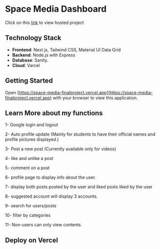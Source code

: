 #  Space Media Dashboard
Click on this [link](https://space-media-finalproject.vercel.app) to view hosted project

## Technology Stack

- **Frontend**: Next.js, Tailwind CSS, Material UI Data Grid
- **Backend**: Node.js with Express
- **Database**: Sanity.
- **Cloud**: Varcel
## Getting Started



Open [https://space-media-finalproject.vercel.app](https://space-media-finalproject.vercel.app) with your browser to view this application.



## Learn More about my functions

1- Google login and logout

2- Auto profile update (Mainly for students to have their official names and profile pictures displayed.)

3- Post a new post (Currently available only for videos)

4- like and unlike a post

5- comment on a post

6- profile page to display info about the user.

7- display both posts posted by the user and liked posts liked by the user

8- suggested account will display 3 accounts.

9- search for users/posts

10- filter by categories

11- Non-users can only view contents.


## Deploy on Vercel


